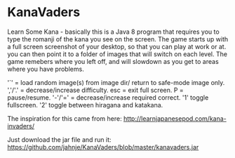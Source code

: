 KanaVaders
==========

Learn Some Kana - basically this is a Java 8 program that requires you  to type the romanji 
of the kana you see on the screen. The game starts up with a full screen screenshot of your desktop, 
so that you can play at work or at. you can then point it to a folder of images that will switch on each level. 
The game remebers where you left off, and will slowdown as you get to areas where you have problems. 

'`' = load random image(s) from image dir/ return to safe-mode image only. 
','/'.' = decrease/increase difficulty. 
esc = exit full screen. 
P = pause/resume. 
'-'/'=' = decrease/increase required correct. 
'1' toggle fullscreen. 
'2' toggle between hiragana and katakana. 


The inspiration for this came from here:
http://learnjapanesepod.com/kana-invaders/

Just download the jar file and run it: https://github.com/jahnje/KanaVaders/blob/master/kanavaders.jar
